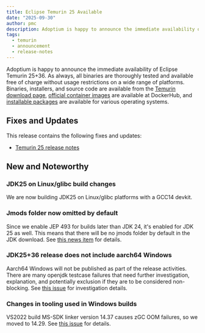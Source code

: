 ```yaml
---
title: Eclipse Temurin 25 Available
date: "2025-09-30"
author: pmc
description: Adoptium is happy to announce the immediate availability of Eclipse Temurin 25. As always, all of our binaries are thoroughly tested and available free of charge without usage restrictions on a wide range of platforms.
tags:
  - temurin
  - announcement
  - release-notes
---
```


Adoptium is happy to announce the immediate availability of Eclipse Temurin 25+36. As always, all binaries are thoroughly tested and available free of charge without usage restrictions on a wide range of platforms. Binaries, installers, and source code are available from the [Temurin download page](https://adoptium.net/temurin/releases), [official container images](https://hub.docker.com/_/eclipse-temurin) are available at DockerHub, and [installable packages](https://adoptium.net/installation/) are available for various operating systems.

## Fixes and Updates

This release contains the following fixes and updates:

- [Temurin 25 release notes](https://adoptium.net/temurin/release-notes/?version=jdk-25+36)

## New and Noteworthy

### JDK25 on Linux/glibc build changes

We are now building JDK25 on Linux/glibc platforms with a GCC14 devkit.

### Jmods folder now omitted by default

Since we enable JEP 493 for builds later than JDK 24, it's enabled for JDK 25 as well. This means that there will be no jmods folder by default in the JDK download. See [this news item](https://adoptium.net/news/2025/03/eclipse-temurin-jdk24-JEP493-enabled) for details.

### JDK25+36 release does not include aarch64 Windows

Aarch64 Windows will not be published as part of the release activities. There are many openjdk testcase failures that need further investigation, explanation, and potentially exclusion if they are to be considered non-blocking. See [this issue](https://github.com/adoptium/aqa-tests/issues/6623) for investigation details.

### Changes in tooling used in Windows builds

VS2022 build MS-SDK linker version 14.37 causes zGC OOM failures, so we moved to 14.29. See [this issue](https://github.com/adoptium/aqa-tests/issues/6592) for details.
